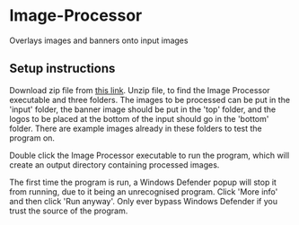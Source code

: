 # Image-Processor
Overlays images and banners onto input images

## Setup instructions
Download zip file from [this link](https://github.com/jezgillen/Image-Processor/archive/master.zip "Image Processor.zip"). 
Unzip file, to find the Image Processor executable and three folders.
The images to be processed can be put in the 'input' folder, 
the banner image should be put in the 'top' folder, 
and the logos to be placed at the bottom of the input should go in the 'bottom' folder.
There are example images already in these folders to test the program on.

Double click the Image Processor executable to run the program, 
which will create an output directory containing processed images.

The first time the program is run, a Windows Defender popup will stop it from running, due to it being an unrecognised program. Click 'More info' and then click 'Run anyway'. Only ever bypass Windows Defender if you trust the source of the program.
